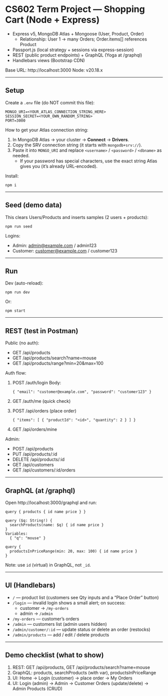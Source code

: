 # CS602 Term Project — Shopping Cart (Node + Express)

- Express v5, MongoDB Atlas + Mongoose (User, Product, Order)
  - Relationship: User 1 → many Orders; Order.items[] references Product
- Passport.js (local strategy + sessions via express-session)
- REST (public product endpoints) + GraphQL (Yoga at /graphql)
- Handlebars views (Bootstrap CDN)

Base URL: http://localhost:3000
Node: v20.18.x

---

## Setup

Create a `.env` file (do NOT commit this file):

    MONGO_URI=<YOUR_ATLAS_CONNECTION_STRING_HERE>
    SESSION_SECRET=<YOUR_OWN_RANDOM_STRING>
    PORT=3000

How to get your Atlas connection string:

1. In MongoDB Atlas → your cluster → **Connect** → **Drivers**.
2. Copy the SRV connection string (it starts with `mongodb+srv://`).
3. Paste it into `MONGO_URI` and replace `<username>` / `<password>` / `<dbname>` as needed.
   - If your password has special characters, use the exact string Atlas gives you (it’s already URL-encoded).

Install:

    npm i

---

## Seed (demo data)

This clears Users/Products and inserts samples (2 users + products):

    npm run seed

Logins:

- Admin: admin@example.com / admin123
- Customer: customer@example.com / customer123

---

## Run

Dev (auto-reload):

    npm run dev

Or:

    npm start

---

## REST (test in Postman)

Public (no auth):

- GET /api/products
- GET /api/products/search?name=mouse
- GET /api/products/range?min=20&max=100

Auth flow:

1.  POST /auth/login
    Body:

        { "email": "customer@example.com", "password": "customer123" }

2.  GET /auth/me (quick check)
3.  POST /api/orders (place order)

        { "items": [ { "productId": "<id>", "quantity": 2 } ] }

4.  GET /api/orders/mine

Admin:

- POST /api/products
- PUT /api/products/:id
- DELETE /api/products/:id
- GET /api/customers
- GET /api/customers/:id/orders

---

## GraphQL (at /graphql)

Open http://localhost:3000/graphql and run:

    query { products { id name price } }

    query ($q: String!) {
      searchProducts(name: $q) { id name price }
    }
    Variables:
      { "q": "mouse" }

    query {
      productsInPriceRange(min: 20, max: 100) { id name price }
    }

Note: use `id` (virtual) in GraphQL, not `_id`.

---

## UI (Handlebars)

- `/` — product list (customers see Qty inputs and a “Place Order” button)
- `/login` — invalid login shows a small alert; on success:
  - customer → `/my-orders`
  - admin → `/admin`
- `/my-orders` — customer’s orders
- `/admin` — customers list (admin users hidden)
- `/admin/customer/:id` — update status or delete an order (restocks)
- `/admin/products` — add / edit / delete products

---

## Demo checklist (what to show)

1. REST: GET /api/products, GET /api/products/search?name=mouse
2. GraphQL: products, searchProducts (with var), productsInPriceRange
3. UI: Home → Login (customer) → place order → My Orders
4. UI: Login (admin) → Admin → Customer Orders (update/delete) → Admin Products (CRUD)
